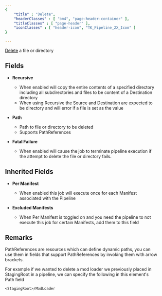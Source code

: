```yaml
---
{ 
	"title" : "Delete",
	"headerClasses" : [ "bm4", "page-header-container" ],
	"titleClasses" : [ "page-header" ],
	"iconClasses" : [ "header-icon", "TK_Pipeline_2X_Icon" ]
}

---
```


[Delete](assetlink://GUID/87d65cc226c348d45aa1c6dddf3600a6) a file or directory

## Fields
* **Recursive**
  - When enabled will copy the entire contents of a specified directory including all subdirectories and files to be content of a Destination directory
  - When using Recursive the Source and Destination are expected to be directory and will error if a file is set as the value
* **Path**
  - Path to file or directory to be deleted
  - Supports PathReferences

* **Fatal Failure**
  - When enabled will cause the job to terminate pipeline execution if the attempt to delete the file or directory fails.

## Inherited Fields
* **Per Manifest**
  - When enabled this job will execute once for each Manifest associated with the Pipeline

* **Excluded Manifests**
  - When Per Manifest is toggled on and you need the pipeline to not execute this job for certain Manifests, add them to this field

## Remarks

PathReferences are resources which can define dynamic paths, you can use them in fields that support PathReferences by invoking them with arrow brackets.

For example if we wanted to delete a mod loader we previously placed in StagingRoot in a pipeline, we can specify the following in this element's Path field

`<StagingRoot>/ModLoader`